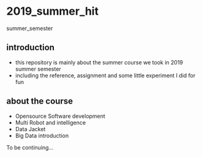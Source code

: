 # 2019_summer_hit
summer_semester 

## introduction
- this repository is mainly about the summer course we took in 2019 summer semester
- including the reference, assignment and some little experiment I did for fun

## about the course
- Opensource Software development
- Multi Robot and intelligence
- Data Jacket
- Big Data introduction

 To be continuing...
